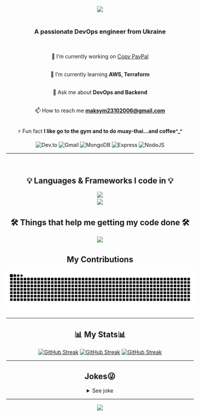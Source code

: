 <div align="center">
  <img src="https://readme-typing-svg.demolab.com?font=Roboto&weight=450&size=33&duration=3000&center=true&vCenter=true&pause=300&color=003153&width=435&lines=Welcome+to+my+profile;I'm+Maksym;function+Rocker(42);Software+Engineering+Student;I'm+from+Ukraine%F0%9F%87%BA%F0%9F%87%A6;Ukrainian+DevOps"/>
  <h1></h1>
</div>

<div align="center">
  <h3>A passionate DevOps engineer from Ukraine</h3>
</div>

<br>

<div align="center">

🔭 I’m currently working on [Copy PayPal](https://github.com/Lavash2310/pay-pal-project.git)  
<br>

🌱 I’m currently learning **AWS, Terraform**  
<br>

💬 Ask me about **DevOps and Backend**  
<br>

📫 How to reach me **maksym23102006@gmail.com**  
<br>

⚡ Fun fact **I like go to the gym and to do muay-thai...and coffee^_^**

![Dev.to](https://img.shields.io/badge/dev.to-0A0A0A?style=for-the-badge&logo=devdotto&logoColor=white)
![Gmail](https://img.shields.io/badge/Gmail-D14836?style=for-the-badge&logo=gmail&logoColor=white)
![MongoDB](https://img.shields.io/badge/MongoDB-4EA94B?style=for-the-badge&logo=mongodb&logoColor=white)
![Express](https://img.shields.io/badge/Express%20js-000000?style=for-the-badge&logo=express&logoColor=white)
![NodeJS](https://img.shields.io/badge/Node%20js-339933?style=for-the-badge&logo=nodedotjs&logoColor=white)

<hr>

</div>

<br/>

<h2 align="center">💡 Languages & Frameworks I code in 💡</h2>
<p align="center">
  <a href="https://skillicons.dev">
    <img src="https://skillicons.dev/icons?i=html,css,js,ts,py,react,docker,express,mysql" /><br>
    <img src="https://skillicons.dev/icons?i=nginx,kubernetes,fastapi,nodejs" />
  </a>
</p>

<div align="center">
  <h2>🛠️ Things that help me getting my code done 🛠️</h2>
  <p>
    <a href="https://skillicons.dev">
      <img src="https://skillicons.dev/icons?i=linux,bash,git,github,jenkins,npm,terraform,apple,windows,aws,azure" /><br>
    </a>
  </p>
</div>

<div align="center">
  <h2>My Contributions</h2>
</div>

![snake gif](https://github.com/Lavash2310/Lavash2310/blob/output/github-snake.svg)

<hr>

<div align="center">
  <h2>📊 My Stats📊 </h2>
  <a href="https://git.io/streak-stats"><img src="https://streak-stats.demolab.com?user=Lavash2310&theme=prussian" alt="GitHub Streak" /></a>
  <a href="https://git.io/streak-stats"><img src="https://github-readme-stats.vercel.app/api?username=Lavash2310&show_icons=true&theme=prussian&hide_title=true&rank_icon=github" alt="GitHub Streak" /></a>
  <a href="https://git.io/streak-stats"><img src="https://github-readme-stats.vercel.app/api/top-langs/?username=Lavash2310&layout=compact&theme=prussian" alt="GitHub Streak" /></a>
</div>

<hr>

<div align="center">
  <h2>Jokes😜</h2>
  <details>
    <summary>See joke</summary>
    <br />
    <img src="https://readme-jokes.vercel.app/api?hideBorder&theme=cobalt&qColor=%23944bcc&aColor=%23bbdb51" alt="Jokes Card" />
  </details>
</div>

<hr>

<div align="center">
  <img src="https://readme-typing-svg.demolab.com?font=Roboto&center=true&vCenter=true&weight=500&size=33&duration=3000&pause=700&color=003153&lines=Thanks+for+your+visit+%5E_%5E"/>
</div>
